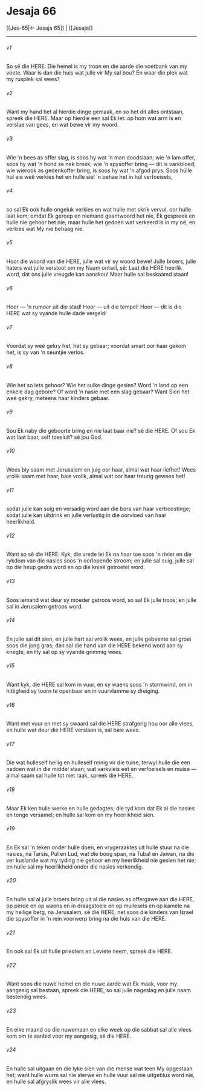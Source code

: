 # Jesaja 66

[[Jes-65|← Jesaja 65]] | [[Jesaja]]
***

###### v1
So sê die HERE: Die hemel is my troon en die aarde die voetbank van my voete. Waar is dan die huis wat julle vir My sal bou? En waar die plek wat my rusplek sal wees? 
###### v2
Want my hand het al hierdie dinge gemaak, en so het dit alles ontstaan, spreek die HERE. Maar op hierdie een sal Ek let: op hom wat arm is en verslae van gees, en wat bewe vir my woord. 
###### v3
Wie 'n bees as offer slag, is soos hy wat 'n man doodslaan; wie 'n lam offer, soos hy wat 'n hond se nek breek; wie 'n spysoffer bring — dit is varkbloed; wie wierook as gedenkoffer bring, is soos hy wat 'n afgod prys. Soos húlle hul eie weë verkies het en hulle siel 'n behae het in hul verfoeisels, 
###### v4
so sal Ek ook hulle ongeluk verkies en wat hulle met skrik vervul, oor hulle laat kom; omdat Ek geroep en niemand geantwoord het nie, Ek gespreek en hulle nie gehoor het nie; maar hulle het gedoen wat verkeerd is in my oë, en verkies wat My nie behaag nie. 
###### v5
Hoor die woord van die HERE, julle wat vir sy woord bewe! Julle broers, julle haters wat julle verstoot om my Naam ontwil, sê: Laat die HERE heerlik word, dat ons julle vreugde kan aanskou! Maar hulle sal beskaamd staan! 
###### v6
Hoor — 'n rumoer uit die stad! Hoor — uit die tempel! Hoor — dit is die HERE wat sy vyande hulle dade vergeld! 
###### v7
Voordat sy weë gekry het, het sy gebaar; voordat smart oor haar gekom het, is sy van 'n seuntjie verlos. 
###### v8
Wie het so iets gehoor? Wie het sulke dinge gesien? Word 'n land op een enkele dag gebore? Of word 'n nasie met een slag gebaar? Want Sion het weë gekry, meteens haar kinders gebaar. 
###### v9
Sou Ek naby die geboorte bring en nie laat baar nie? sê die HERE. Of sou Ek wat laat baar, self toesluit? sê jou God. 
###### v10
Wees bly saam met Jerusalem en juig oor haar, almal wat haar liefhet! Wees vrolik saam met haar, baie vrolik, almal wat oor haar treurig gewees het! 
###### v11
sodat julle kan suig en versadig word aan die bors van haar vertroostinge; sodat julle kan uitdrink en julle verlustig in die oorvloed van haar heerlikheid. 
###### v12
Want so sê die HERE: Kyk, die vrede lei Ek na haar toe soos 'n rivier en die rykdom van die nasies soos 'n oorlopende stroom; en julle sal suig, julle sal op die heup gedra word en op die knieë getroetel word. 
###### v13
Soos iemand wat deur sy moeder getroos word, so sal Ek julle troos; en julle sal in Jerusalem getroos word. 
###### v14
En julle sal dit sien, en julle hart sal vrolik wees, en julle gebeente sal groei soos die jong gras; dan sal die hand van die HERE bekend word aan sy knegte, en Hy sal op sy vyande grimmig wees. 
###### v15
Want kyk, die HERE sal kom in vuur, en sy waens soos 'n stormwind, om in hittigheid sy toorn te openbaar en in vuurvlamme sy dreiging. 
###### v16
Want met vuur en met sy swaard sal die HERE strafgerig hou oor alle vlees, en hulle wat deur die HERE verslaan is, sal baie wees. 
###### v17
Die wat hulleself heilig en hulleself reinig vir die tuine, terwyl hulle die een nadoen wat in die middel staan; wat varkvleis eet en verfoeisels en muise — almal saam sal hulle tot niet raak, spreek die HERE. 
###### v18
Maar Ek ken hulle werke en hulle gedagtes; die tyd kom dat Ek al die nasies en tonge versamel; en hulle sal kom en my heerlikheid sien. 
###### v19
En Ek sal 'n teken onder hulle doen, en vrygeraaktes uit hulle stuur na die nasies, na Tarsis, Pul en Lud, wat die boog span, na Tubal en Jawan, na die ver kuslande wat my tyding nie gehoor en my heerlikheid nie gesien het nie; en hulle sal my heerlikheid onder die nasies verkondig. 
###### v20
En hulle sal al julle broers bring uit al die nasies as offergawe aan die HERE, op perde en op waens en in draagstoele en op muilesels en op kamele na my heilige berg, na Jerusalem, sê die HERE, net soos die kinders van Israel die spysoffer in 'n rein voorwerp bring na die huis van die HERE. 
###### v21
En ook sal Ek uit hulle priesters en Leviete neem, spreek die HERE. 
###### v22
Want soos die nuwe hemel en die nuwe aarde wat Ek maak, voor my aangesig sal bestaan, spreek die HERE, so sal julle nageslag en julle naam bestendig wees. 
###### v23
En elke maand op die nuwemaan en elke week op die sabbat sal alle vlees kom om te aanbid voor my aangesig, sê die HERE. 
###### v24
En hulle sal uitgaan en die lyke sien van die mense wat teen My opgestaan het; want hulle wurm sal nie sterwe en hulle vuur sal nie uitgeblus word nie, en hulle sal afgryslik wees vir alle vlees. 
